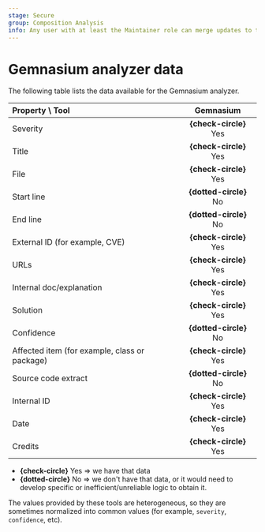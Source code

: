 ```yaml
---
stage: Secure
group: Composition Analysis
info: Any user with at least the Maintainer role can merge updates to this content. For details, see https://docs.gitlab.com/ee/development/development_processes.html#development-guidelines-review.
---
```


# Gemnasium analyzer data

The following table lists the data available for the Gemnasium analyzer.

| Property \ Tool                               | Gemnasium               |
|:----------------------------------------------|:-----------------------:|
| Severity                                      | **{check-circle}**  Yes |
| Title                                         | **{check-circle}**  Yes |
| File                                          | **{check-circle}**  Yes |
| Start line                                    | **{dotted-circle}** No  |
| End line                                      | **{dotted-circle}** No  |
| External ID (for example, CVE)                | **{check-circle}**  Yes |
| URLs                                          | **{check-circle}**  Yes |
| Internal doc/explanation                      | **{check-circle}**  Yes |
| Solution                                      | **{check-circle}**  Yes |
| Confidence                                    | **{dotted-circle}** No  |
| Affected item (for example, class or package) | **{check-circle}**  Yes |
| Source code extract                           | **{dotted-circle}** No  |
| Internal ID                                   | **{check-circle}**  Yes |
| Date                                          | **{check-circle}**  Yes |
| Credits                                       | **{check-circle}**  Yes |

- **{check-circle}** Yes => we have that data
- **{dotted-circle}** No => we don't have that data, or it would need to develop specific or inefficient/unreliable logic to obtain it.

The values provided by these tools are heterogeneous, so they are sometimes normalized into common
values (for example, `severity`, `confidence`, etc).

